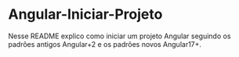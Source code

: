 # Angular-Iniciar-Projeto
Nesse README explico como iniciar um projeto Angular seguindo os padrões antigos Angular+2 e os padrões novos Angular17+.
